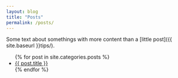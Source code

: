 ```yaml
---
layout: blog
title: "Posts"
permalink: /posts/
---
```


Some text about somethings with more content than a [little post]({{ site.baseurl }}tips/).

<ul class="posts">
    {% for post in site.categories.posts %}
        <li>
            <a class="reserved" href="{{ post.url }}">{{ post.title }}</a>
        </li>
    {% endfor %}
</ul>
